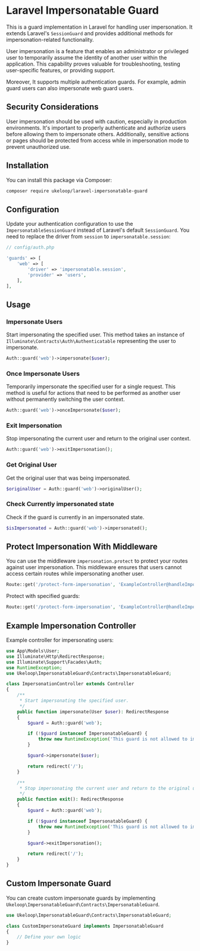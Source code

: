 # Laravel Impersonatable Guard

This is a guard implementation in Laravel for handling user impersonation. It extends Laravel's `SessionGuard` and provides additional methods for impersonation-related functionality.

User impersonation is a feature that enables an administrator or privileged user to temporarily assume the identity of another user within the application. This capability proves valuable for troubleshooting, testing user-specific features, or providing support.

Moreover, It supports multiple authentication guards. For example, admin guard users can also impersonate web guard users.

## Security Considerations

User impersonation should be used with caution, especially in production environments. It's important to properly authenticate and authorize users before allowing them to impersonate others. Additionally, sensitive actions or pages should be protected from access while in impersonation mode to prevent unauthorized use.

## Installation

You can install this package via Composer:

```bash
composer require ukeloop/laravel-impersonatable-guard
```

## Configuration

Update your authentication configuration to use the `ImpersonatableSessionGuard` instead of Laravel's default `SessionGuard`. You need to replace the driver from `session` to `impersonatable.session`:

```php
// config/auth.php

'guards' => [
    'web' => [
        'driver' => 'impersonatable.session',
        'provider' => 'users',
    ],
],
```

## Usage

### Impersonate Users

Start impersonating the specified user. This method takes an instance of `Illuminate\Contracts\Auth\Authenticatable` representing the user to impersonate.

```php
Auth::guard('web')->impersonate($user);
```

### Once Impersonate Users

Temporarily impersonate the specified user for a single request. This method is useful for actions that need to be performed as another user without permanently switching the user context.

```php
Auth::guard('web')->onceImpersonate($user);
```

### Exit Impersonation

Stop impersonating the current user and return to the original user context.

```php
Auth::guard('web')->exitImpersonation();
```

### Get Original User

Get the original user that was being impersonated.

```php
$originalUser = Auth::guard('web')->originalUser();
```

### Check Currently impersonated state

Check if the guard is currently in an impersonated state.

```php
$isImpersonated = Auth::guard('web')->impersonated();
```

## Protect Impersonation With Middleware

You can use the middleware `impersonation.protect` to protect your routes against user impersonation. This middleware ensures that users cannot access certain routes while impersonating another user.

```php
Route::get('/protect-form-impersonation', 'ExampleController@handleImportantRequest')->middleware('impersonation.protect');
```

Protect with specified guards:

```php
Route::get('/protect-form-impersonation', 'ExampleController@handleImportantRequest')->middleware('impersonation.protect:specified-guard');
```

## Example Impersonation Controller

Example controller for impersonating users:

```php
use App\Models\User;
use Illuminate\Http\RedirectResponse;
use Illuminate\Support\Facades\Auth;
use RuntimeException;
use Ukeloop\ImpersonatableGuard\Contracts\ImpersonatableGuard;

class ImpersonationController extends Controller
{
    /**
     * Start impersonating the specified user.
     */
    public function impersonate(User $user): RedirectResponse 
    {
        $guard = Auth::guard('web');

        if (!$guard instanceof ImpersonatableGuard) {
            throw new RuntimeException('This guard is not allowed to impersonate.');
        }

        $guard->impersonate($user);

        return redirect('/');
    }

    /**
     * Stop impersonating the current user and return to the original user context.
     */
    public function exit(): RedirectResponse 
    {
        $guard = Auth::guard('web');

        if (!$guard instanceof ImpersonatableGuard) {
            throw new RuntimeException('This guard is not allowed to impersonate.');
        }

        $guard->exitImpersonation();

        return redirect('/');
    }
}
```

## Custom Impersonate Guard

You can create custom impersonate guards by implementing `Ukeloop\ImpersonatableGuard\Contracts\ImpersonatableGuard`.

```php
use Ukeloop\ImpersonatableGuard\Contracts\ImpersonatableGuard;

class CustomImpersonateGuard implements ImpersonatableGuard 
{
    // Define your own logic
}
```
